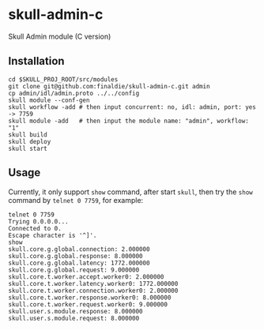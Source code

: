 skull-admin-c
=============

Skull Admin module (C version)

## Installation
```
cd $SKULL_PROJ_ROOT/src/modules
git clone git@github.com:finaldie/skull-admin-c.git admin
cp admin/idl/admin.proto ../../config
skull module --conf-gen
skull workflow -add # then input concurrent: no, idl: admin, port: yes -> 7759
skull module -add   # then input the module name: "admin", workflow: "1"
skull build
skull deploy
skull start
```

## Usage
Currently, it only support `show` command, after start `skull`,
then try the `show` command by `telnet 0 7759`, for example:
```
telnet 0 7759
Trying 0.0.0.0...
Connected to 0.
Escape character is '^]'.
show
skull.core.g.global.connection: 2.000000
skull.core.g.global.response: 8.000000
skull.core.g.global.latency: 1772.000000
skull.core.g.global.request: 9.000000
skull.core.t.worker.accept.worker0: 2.000000
skull.core.t.worker.latency.worker0: 1772.000000
skull.core.t.worker.connection.worker0: 2.000000
skull.core.t.worker.response.worker0: 8.000000
skull.core.t.worker.request.worker0: 9.000000
skull.user.s.module.response: 8.000000
skull.user.s.module.request: 8.000000
```
